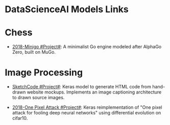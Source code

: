 # DataScienceAI Models Links

# Chess

* [2018-Minigo #Project#](https://github.com/tensorflow/minigo): A minimalist Go engine modeled after AlphaGo Zero, built on MuGo.

# Image Processing

* [SketchCode #Project#](https://github.com/ashnkumar/sketch-code): Keras model to generate HTML code from hand-drawn website mockups. Implements an image captioning architecture to drawn source images.

* [2018-One Pixel Attack #Project#](https://github.com/Hyperparticle/one-pixel-attack-keras): Keras reimplementation of "One pixel attack for fooling deep neural networks" using differential evolution on cifar10.
